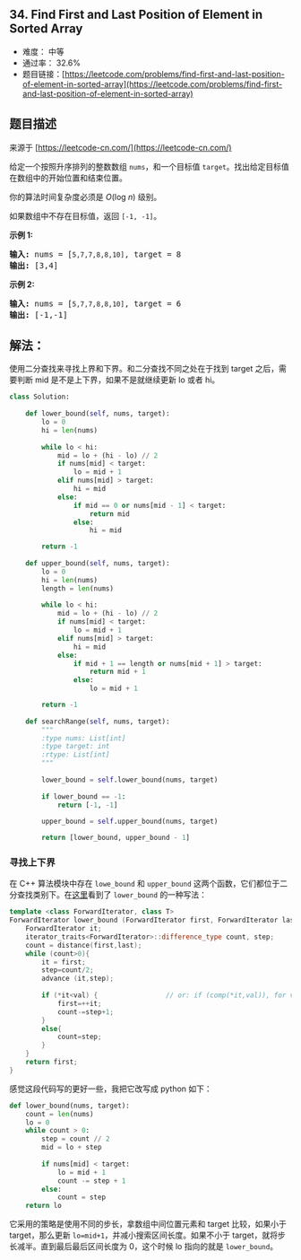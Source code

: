 ## 34. Find First and Last Position of Element in Sorted Array

- 难度： 中等
- 通过率： 32.6%
- 题目链接：[https://leetcode.com/problems/find-first-and-last-position-of-element-in-sorted-array](https://leetcode.com/problems/find-first-and-last-position-of-element-in-sorted-array)


## 题目描述

来源于 [https://leetcode-cn.com/](https://leetcode-cn.com/)

<p>给定一个按照升序排列的整数数组 <code>nums</code>，和一个目标值 <code>target</code>。找出给定目标值在数组中的开始位置和结束位置。</p>

<p>你的算法时间复杂度必须是&nbsp;<em>O</em>(log <em>n</em>) 级别。</p>

<p>如果数组中不存在目标值，返回&nbsp;<code>[-1, -1]</code>。</p>

<p><strong>示例 1:</strong></p>

<pre><strong>输入:</strong> nums = [<code>5,7,7,8,8,10]</code>, target = 8
<strong>输出:</strong> [3,4]</pre>

<p><strong>示例&nbsp;2:</strong></p>

<pre><strong>输入:</strong> nums = [<code>5,7,7,8,8,10]</code>, target = 6
<strong>输出:</strong> [-1,-1]</pre>


## 解法：

使用二分查找来寻找上界和下界。和二分查找不同之处在于找到 target 之后，需要判断 mid 是不是上下界，如果不是就继续更新 lo 或者 hi。

```python
class Solution:
    
    def lower_bound(self, nums, target):
        lo = 0
        hi = len(nums)
        
        while lo < hi:
            mid = lo + (hi - lo) // 2
            if nums[mid] < target:
                lo = mid + 1
            elif nums[mid] > target:
                hi = mid
            else:
                if mid == 0 or nums[mid - 1] < target:
                    return mid
                else:
                    hi = mid

        return -1
    
    def upper_bound(self, nums, target):
        lo = 0
        hi = len(nums)
        length = len(nums)
        
        while lo < hi:
            mid = lo + (hi - lo) // 2
            if nums[mid] < target:
                lo = mid + 1
            elif nums[mid] > target:
                hi = mid
            else:
                if mid + 1 == length or nums[mid + 1] > target:
                    return mid + 1
                else:
                    lo = mid + 1

        return -1
    
    def searchRange(self, nums, target):
        """
        :type nums: List[int]
        :type target: int
        :rtype: List[int]
        """
        
        lower_bound = self.lower_bound(nums, target)
        
        if lower_bound == -1:
            return [-1, -1]
        
        upper_bound = self.upper_bound(nums, target)

        return [lower_bound, upper_bound - 1]
```

### 寻找上下界

在 C++ 算法模块中存在 `lowe_bound` 和 `upper_bound` 这两个函数，它们都位于二分查找类别下。在[这里](http://www.cplusplus.com/reference/algorithm/lower_bound/)看到了 `lower_bound` 的一种写法：

```c++
template <class ForwardIterator, class T>
ForwardIterator lower_bound (ForwardIterator first, ForwardIterator last, const T& val){
    ForwardIterator it;
    iterator_traits<ForwardIterator>::difference_type count, step;
    count = distance(first,last);
    while (count>0){
        it = first;
        step=count/2;
        advance (it,step);
        
        if (*it<val) {                 // or: if (comp(*it,val)), for version (2)
            first=++it;
            count-=step+1;
        }
        else{
            count=step;
        }
    }
    return first;
}
```

感觉这段代码写的更好一些，我把它改写成 python 如下： 

```python
def lower_bound(nums, target):
    count = len(nums)
    lo = 0
    while count > 0:
        step = count // 2
        mid = lo + step
        
        if nums[mid] < target:
            lo = mid + 1
            count -= step + 1
        else:
            count = step
    return lo
```

它采用的策略是使用不同的步长，拿数组中间位置元素和 target 比较，如果小于 target，那么更新 `lo=mid+1`，并减小搜索区间长度。如果不小于 target，就将步长减半。直到最后最后区间长度为 0，这个时候 lo 指向的就是 `lower_bound`。

